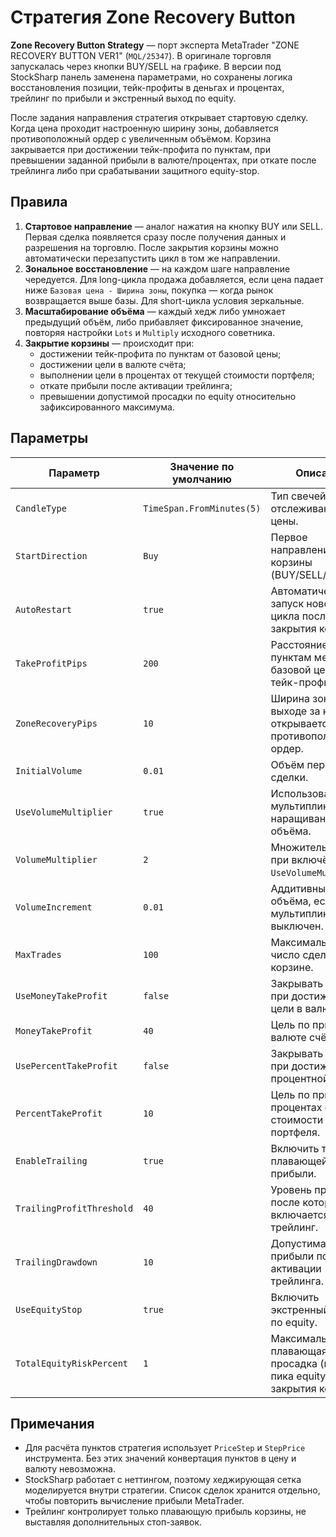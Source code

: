 # Стратегия Zone Recovery Button

**Zone Recovery Button Strategy** — порт эксперта MetaTrader "ZONE RECOVERY BUTTON VER1" (`MQL/25347`).
В оригинале торговля запускалась через кнопки BUY/SELL на графике. В версии под StockSharp панель заменена параметрами, но
сохранены логика восстановления позиции, тейк-профиты в деньгах и процентах, трейлинг по прибыли и экстренный выход по equity.

После задания направления стратегия открывает стартовую сделку. Когда цена проходит настроенную ширину зоны, добавляется
противоположный ордер с увеличенным объёмом. Корзина закрывается при достижении тейк-профита по пунктам, при превышении
заданной прибыли в валюте/процентах, при откате после трейлинга либо при срабатывании защитного equity-stop.

## Правила

1. **Стартовое направление** — аналог нажатия на кнопку BUY или SELL. Первая сделка появляется сразу после получения данных и
разрешения на торговлю. После закрытия корзины можно автоматически перезапустить цикл в том же направлении.
2. **Зональное восстановление** — на каждом шаге направление чередуется. Для long-цикла продажа добавляется, если цена падает
ниже `Базовая цена - Ширина зоны`, покупка — когда рынок возвращается выше базы. Для short-цикла условия зеркальные.
3. **Масштабирование объёма** — каждый хедж либо умножает предыдущий объём, либо прибавляет фиксированное значение, повторяя
настройки `Lots` и `Multiply` исходного советника.
4. **Закрытие корзины** — происходит при:
   - достижении тейк-профита по пунктам от базовой цены;
   - достижении цели в валюте счёта;
   - выполнении цели в процентах от текущей стоимости портфеля;
   - откате прибыли после активации трейлинга;
   - превышении допустимой просадки по equity относительно зафиксированного максимума.

## Параметры

| Параметр | Значение по умолчанию | Описание |
|----------|-----------------------|----------|
| `CandleType` | `TimeSpan.FromMinutes(5)` | Тип свечей для отслеживания цены. |
| `StartDirection` | `Buy` | Первое направление корзины (BUY/SELL/NONE). |
| `AutoRestart` | `true` | Автоматический запуск нового цикла после закрытия корзины. |
| `TakeProfitPips` | `200` | Расстояние по пунктам между базовой ценой и тейк-профитом. |
| `ZoneRecoveryPips` | `10` | Ширина зоны, при выходе за которую открывается противоположный ордер. |
| `InitialVolume` | `0.01` | Объём первой сделки. |
| `UseVolumeMultiplier` | `true` | Использовать мультипликативное наращивание объёма. |
| `VolumeMultiplier` | `2` | Множитель объёма при включённом `UseVolumeMultiplier`. |
| `VolumeIncrement` | `0.01` | Аддитивный шаг объёма, если мультипликатор выключен. |
| `MaxTrades` | `100` | Максимальное число сделок в корзине. |
| `UseMoneyTakeProfit` | `false` | Закрывать корзину при достижении цели в валюте. |
| `MoneyTakeProfit` | `40` | Цель по прибыли в валюте счёта. |
| `UsePercentTakeProfit` | `false` | Закрывать корзину при достижении процентной цели. |
| `PercentTakeProfit` | `10` | Цель по прибыли в процентах от стоимости портфеля. |
| `EnableTrailing` | `true` | Включить трейлинг плавающей прибыли. |
| `TrailingProfitThreshold` | `40` | Уровень прибыли, после которого включается трейлинг. |
| `TrailingDrawdown` | `10` | Допустимая отдача прибыли после активации трейлинга. |
| `UseEquityStop` | `true` | Включить экстренный выход по equity. |
| `TotalEquityRiskPercent` | `1` | Максимальная плавающая просадка (в % от пика equity) до закрытия корзины. |

## Примечания

- Для расчёта пунктов стратегия использует `PriceStep` и `StepPrice` инструмента. Без этих значений конвертация пунктов в цену и
валюту невозможна.
- StockSharp работает с неттингом, поэтому хеджирующая сетка моделируется внутри стратегии. Список сделок хранится отдельно, чтобы
повторить вычисление прибыли MetaTrader.
- Трейлинг контролирует только плавающую прибыль корзины, не выставляя дополнительных стоп-заявок.
